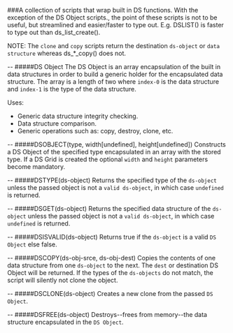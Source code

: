 ###A collection of scripts that wrap built in DS functions.
With the exception of the DS Object scripts., the point of these scripts is not to be useful, but streamlined and easier/faster to type out. E.g. DSLIST() is faster to type out than ds_list_create().

NOTE: The `clone` and `copy` scripts return the destination `ds-object` or `data structure` whereas ds_*_copy() does not.

--
#####DS Object
The DS Object is an array encapsulation of the built in data structures in order to build a generic holder for the encapsulated data structure. The array is a length of two where `index-0` is the data structure and `index-1` is the type of the data structure.

Uses:
 - Generic data structure integrity checking.
 - Data structure comparison.
 - Generic operations such as: copy, destroy, clone, etc.

--
#####DSOBJECT(type, width[undefined], height[undefined])
Constructs a DS Object of the specified type encapsulated in an array with the stored type. If a DS Grid is created the optional `width` and `height` parameters become mandatory.
  
--
#####DSTYPE(ds-object)
Returns the specified type of the `ds-object` unless the passed object is not a `valid ds-object`, in which case `undefined` is returned.
  
--
#####DSGET(ds-object)
Returns the specified data structure of the `ds-object` unless the passed object is not a `valid ds-object`, in which case `undefined` is returned.

--
#####DSISVALID(ds-object)
Returns true if the `ds-object` is a valid `DS Object` else false.

--
#####DSCOPY(ds-obj-srce, ds-obj-dest)
Copies the contents of one data structure from one `ds-object` to the next. The `dest` or destination DS Object will be returned. If the types of the `ds-objects` do not match, the script will silently not clone the object.

--
#####DSCLONE(ds-object)
Creates a new clone from the passed `DS Object`.

--
#####DSFREE(ds-object)
Destroys--frees from memory--the data structure encapsulated in the `DS Object`.
